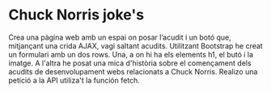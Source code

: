 # Chuck Norris joke's
Crea una pàgina web amb un espai on posar l’acudit i un botó que, mitjançant una crida AJAX, vagi saltant acudits.
Utilitzant Bootstrap he creat un formulari amb un dos rows. Una, a on hi ha els elements h1, el butó i la imatge. A l'altra he posat una mica d'història sobre el començament dels acudits de desenvolupament webs relacionats a Chuck Norris.
Realizo una petició a la API utiliza't la función fetch.
